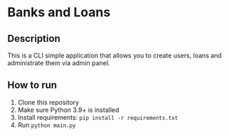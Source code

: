# Banks and Loans

## Description

This is a CLI simple application that allows you to create users, loans and administrate them via admin panel.

## How to run

1. Clone this repository
2. Make sure Python 3.9+ is installed
3. Install requirements: `pip install -r requirements.txt`
4. Run `python main.py`